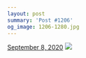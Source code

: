 ```yaml
---
layout: post
summary: 'Post #1206'
og_image: 1206-1280.jpg
---
```


<p>
  <time>
    <a href="/1206">September 8, 2020</a>
  </time>
  <a href="/1206">
    <img src="{{ site.assets_url }}/1206-640.jpg" srcset="{{ site.assets_url }}/1206-320.jpg 320w, {{ site.assets_url }}/1206-640.jpg 640w, {{ site.assets_url }}/1206-960.jpg 960w, {{ site.assets_url }}/1206-1280.jpg 1280w" sizes="(min-width: 700px) 50vw, calc(100vw - 2rem)" />
  </a>
</p>
